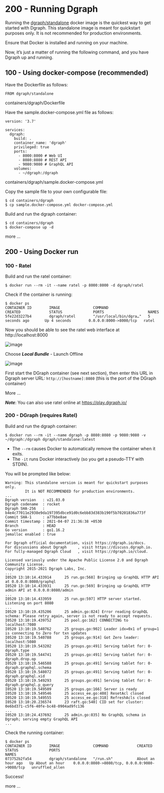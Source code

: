 # 200 - Running Dgraph

Running the [dgraph/standalone](https://hub.docker.com/r/dgraph/standalone) docker image is the quickest way to get started with Dgraph. This standalone image is meant for quickstart purposes only. It is not recommended for production environments.

Ensure that Docker is installed and running on your machine.

Now, it’s just a matter of running the following command, and you have Dgraph up and running.

## 100 - Using docker-compose (recommended)

Have the Dockerfile as follows:

```
FROM dgraph/standalone

```
containers/dgraph/Dockerfile

Have the sample.docker-compose.yml file as follows:

```
version: '3.7'

services:
  dgraph:
    build: .
    container_name: 'dgraph'
    privileged: true
    ports:
      - 8000:8000 # Web UI
      - 8080:8080 # REST API
      - 9080:9080 # GraphQL API
    volumes:
      - ~/dgraph:/dgraph
```
containers/dgraph/sample.docker-compose.yml

Copy the sample file to your own configurable file:

```
$ cd containers/dgraph
$ cp sample.docker-compose.yml docker-compose.yml
```

Build and run the dgraph container:

```
$ cd containers/dgraph
$ docker-compose up -d
```

more ...

## 200 - Using Docker run

### 100 - Ratel

Build and run the ratel container:

```
$ docker run --rm -it --name ratel -p 8000:8000 -d dgraph/ratel
```

Check if the container is running:

```
$ docker ps
CONTAINER ID        IMAGE               COMMAND                  CREATED             STATUS              PORTS                    NAMES
5fe22d3227b4        dgraph/ratel        "/usr/local/bin/dgra…"   5 seconds ago       Up 4 seconds        0.0.0.0:8000->8000/tcp   ratel
```

Now you should be able to see the ratel web interface at http://localhost:8000

![image](https://user-images.githubusercontent.com/12828104/118998575-d92a0580-b989-11eb-832f-548e0468942e.png)

Choose ***Local Bundle*** - Launch Offline

![image](https://user-images.githubusercontent.com/12828104/119000233-396d7700-b98b-11eb-90e3-9ea25dfdb0b0.png)

First start the DGraph container (see next section), then enter this URL in Dgraph server URL: ```http://[hostname]:8080``` (this is the port of the DGraph container)

More ...

***Note***: You can also use ratel online at https://play.dgraph.io/

### 200 - DGraph (requires Ratel)

Build and run the dgraph container:

```
$ docker run --rm -it --name dgraph -p 8080:8080 -p 9080:9080 -v ~/dgraph:/dgraph dgraph/standalone:latest
```

- The ```--rm``` causes Docker to automatically remove the container when it exits.
- The ```-it``` runs Docker interactively (so you get a pseudo-TTY with STDIN).

You will be prompted like below:

```
Warning: This standalone version is meant for quickstart purposes only.
         It is NOT RECOMMENDED for production environments.
...
Dgraph version   : v21.03.0
Dgraph codename  : rocket
Dgraph SHA-256   : b4e4c77011e2938e9da197395dbce91d0c6ebb83d383b190f5b70201836a773f
Commit SHA-1     : a77bbe8ae
Commit timestamp : 2021-04-07 21:36:38 +0530
Branch           : HEAD
Go version       : go1.16.2
jemalloc enabled : true

For Dgraph official documentation, visit https://dgraph.io/docs.
For discussions about Dgraph     , visit https://discuss.dgraph.io.
For fully-managed Dgraph Cloud   , visit https://dgraph.io/cloud.

Licensed variously under the Apache Public License 2.0 and Dgraph Community License.
Copyright 2015-2021 Dgraph Labs, Inc.
...
I0520 13:10:14.433914      25 run.go:568] Bringing up GraphQL HTTP API at 0.0.0.0:8080/graphql
I0520 13:10:14.433931      25 run.go:569] Bringing up GraphQL HTTP admin API at 0.0.0.0:8080/admin
...
I0520 13:10:14.433959      25 run.go:597] HTTP server started.  Listening on port 8080
...
I0520 13:10:19.435206      25 admin.go:824] Error reading GraphQL schema: Please retry again, server is not ready to accept requests.
I0520 13:10:19.439752      25 pool.go:162] CONNECTING to localhost:7080
I0520 13:10:19.540762      25 groups.go:902] Leader idx=0x1 of group=1 is connecting to Zero for txn updates
I0520 13:10:19.540788      25 groups.go:914] Got Zero leader: localhost:5080
I0520 13:10:19.543202      25 groups.go:491] Serving tablet for: 0-dgraph.type
I0520 13:10:19.544741      25 groups.go:491] Serving tablet for: 0-dgraph.drop.op
I0520 13:10:19.546588      25 groups.go:491] Serving tablet for: 0-dgraph.graphql.schema
I0520 13:10:19.548072      25 groups.go:491] Serving tablet for: 0-dgraph.graphql.xid
I0520 13:10:19.549293      25 groups.go:491] Serving tablet for: 0-dgraph.graphql.p_query
I0520 13:10:19.549509      25 groups.go:166] Server is ready
I0520 13:10:19.549546      25 access_ee.go:408] ResetAcl closed
I0520 13:10:19.549555      25 access_ee.go:318] RefreshAcls closed
I0520 13:10:20.236574      23 raft.go:540] CID set for cluster: 0e6bd371-c5f6-40fe-bc48-0904ad9fc136
...
I0520 13:10:24.437692      25 admin.go:835] No GraphQL schema in Dgraph; serving empty GraphQL API
...

```


Check the running container:

```
$ docker ps
CONTAINER ID        IMAGE               COMMAND             CREATED             STATUS              PORTS                                                                    NAMES
073752b2fa54        dgraph/standalone   "/run.sh"           About an hour ago   Up About an hour    0.0.0.0:8080->8080/tcp, 0.0.0.0:9080->9080/tcp   unruffled_allen
```
Success!

more ...
